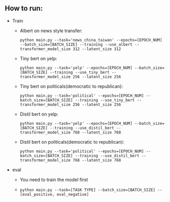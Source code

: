 ## How to run:

- Train
	* Albert on news style transfer:
	  ```
	  python main.py --task='news_china_taiwan' --epochs=[EPOCH_NUM] --batch_size=[BATCH_SIZE] --training --use_albert --transformer_model_size 312 --latent_size 312
	  ```
	
	* Tiny bert on yelp:
		```
	  python main.py --task='yelp' --epochs=[EPOCH_NUM] --batch_size=[BATCH_SIZE] --training --use_tiny_bert --transformer_model_size 256 --latent_size 256
	  ```

	
	* Tiny bert on politicals(democratic to republican):
	 	```
	  python main.py --task='political' --epochs=[EPOCH_NUM] --batch_size=[BATCH_SIZE] --training --use_tiny_bert --transformer_model_size 256 --latent_size 256
	  ```
	* Distil bert on yelp:
		```
	  python main.py --task='yelp' --epochs=[EPOCH_NUM] --batch_size=[BATCH_SIZE] --training --use_distil_bert --transformer_model_size 768 --latent_size 768
	  ```

	
	* Distil bert on politicals(democratic to republican):
	 	```
	  python main.py --task='political' --epochs=[EPOCH_NUM] --batch_size=[BATCH_SIZE] --training --use_distil_bert --transformer_model_size 768 --latent_size 768
	  ```


- eval
	* You need to train the model first
	* ```
	  python main.py --task=[TASK TYPE] --batch_size=[BATCH_SIZE] --[eval_positive, eval_negative]
	  ```

